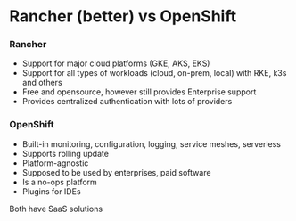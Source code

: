# Rancher (better) vs OpenShift

### Rancher
* Support for major cloud platforms (GKE, AKS, EKS)
* Support for all types of workloads (cloud, on-prem, local) with RKE, k3s and others
* Free and opensource, however still provides Enterprise support
* Provides centralized authentication with lots of providers


### OpenShift
* Built-in monitoring, configuration, logging, service meshes, serverless
* Supports rolling update
* Platform-agnostic
* Supposed to be used by enterprises, paid software
* Is a no-ops platform
* Plugins for IDEs


Both have SaaS solutions